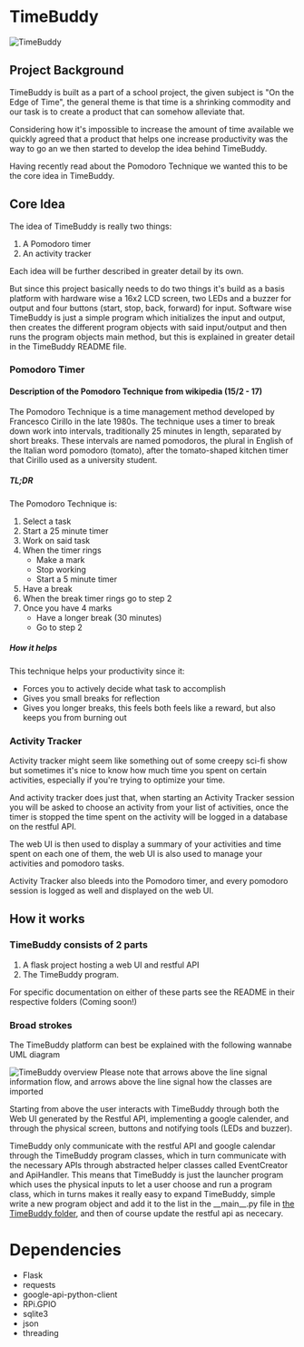 # TimeBuddy

![TimeBuddy](https://raw.githubusercontent.com/nikolajlauridsen/RaspberryTimebuddy/master/Documentation/Images/timebuddy.jpg)

## Project Background
TimeBuddy is built as a part of a school project, the given subject is 
"On the Edge of Time", the general theme is that time is a shrinking commodity 
and our task is to create a product that can somehow alleviate that. 

Considering how it's impossible to increase the amount of time available we 
quickly agreed that a product that helps one increase productivity was the way 
to go an we then started to develop the idea behind TimeBuddy.

Having recently read about the Pomodoro Technique we wanted this to be the 
core idea in TimeBuddy.

## Core Idea

The idea of TimeBuddy is really two things:

1. A Pomodoro timer
2. An activity tracker

Each idea will be further described in greater detail by its own.
 
But since this project basically needs to do two things it's build as a basis 
platform with hardware wise a 16x2 LCD screen, two LEDs and a buzzer for output and 
four buttons (start, stop, back, forward) for input. 
Software wise TimeBuddy is just a simple program which initializes the 
input and output, then creates the different program objects with said 
input/output and then runs the program objects main method, but this is 
explained in greater detail in the TimeBuddy README file.

### Pomodoro Timer
#### Description of the Pomodoro Technique from wikipedia (15/2 - 17)
The Pomodoro Technique is a time management method developed by Francesco Cirillo in the late 1980s. The technique uses a timer to break down work into intervals, traditionally 25 minutes in length, separated by short breaks. These intervals are named pomodoros, the plural in English of the Italian word pomodoro (tomato), after the tomato-shaped kitchen timer that Cirillo used as a university student.

##### TL;DR
The Pomodoro Technique is:

1. Select a task
1. Start a 25 minute timer
2. Work on said task
3. When the timer rings
    * Make a mark
    * Stop working
    * Start a 5 minute timer
5. Have a break
6. When the break timer rings go to step 2
7. Once you have 4 marks
    * Have a longer break (30 minutes)
    * Go to step 2

##### How it helps
This technique helps your productivity since it:
* Forces you to actively decide what task to accomplish
* Gives you small breaks for reflection 
* Gives you longer breaks, this feels both feels like a reward, but also keeps you
from burning out

### Activity Tracker
Activity tracker might seem like something out of some creepy sci-fi show 
but sometimes it's nice to know how much time you spent on certain activities, 
especially if you're trying to optimize your time. 

And activity tracker does just that, when starting an Activity Tracker session 
you will be asked to choose an activity from your list of activities, once the 
timer is stopped the time spent on the activity will be logged in a database 
on the restful API.

The web UI is then used to display a summary of your activities and time 
spent on each one of them, the web UI is also used to manage your activities 
and pomodoro tasks.

Activity Tracker also bleeds into the Pomodoro timer, and every pomodoro 
session is logged as well and displayed on the web UI.


## How it works

### TimeBuddy consists of 2 parts
1. A flask project hosting a web UI and restful API 
2. The TimeBuddy program. 

For specific documentation on either of these parts see the README in their 
respective folders (Coming soon!)

### Broad strokes
The TimeBuddy platform can best be explained with the following wannabe UML 
diagram

![TimeBuddy overview](https://raw.githubusercontent.com/nikolajlauridsen/RaspberryTimebuddy/master/Documentation/Images/UML.png)
Please note that arrows above the line signal information flow, and arrows 
above the line signal how the classes are imported

Starting from above the user interacts with TimeBuddy through both the Web UI 
generated by the Restful API, implementing a google calender, and through the 
 physical screen, buttons and notifying tools (LEDs and buzzer).
 
TimeBuddy only communicate with the restful API and google calendar through 
the TimeBuddy program classes, which in turn communicate with the necessary 
APIs through abstracted helper classes called EventCreator and ApiHandler. 
This means that TimeBuddy is just the launcher program which uses the physical 
inputs to let a user choose and run a program class, which in turns makes it 
really easy to expand TimeBuddy, simple write a new program object and add it 
to the list in the \_\_main\_\_.py file in [the TimeBuddy folder](https://github.com/nikolajlauridsen/RaspberryTimebuddy/tree/master/TimeBuddy), 
and then of course update the restful api as nececary.


# Dependencies
* Flask
* requests
* google-api-python-client
* RPi.GPIO
* sqlite3
* json
* threading